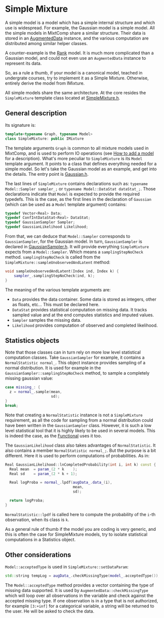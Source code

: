 # Simple Mixture

A simple model is a model which has a simple internal structure and which use is widespread. For example, the Gaussian model is a simple model. All the simple models in MixtComp share a similar structure. Their data is stored in an [AugmentedData](../src/lib/Data/AugmentedData.h) instance, and the various computation are distributed among similar helper classes.

A counter-example is the [Rank](../src/lib/Mixture/Rank/RankMixture.h) model. It is much more complicated than a Gaussian model, and could not even use an `AugmentedData` instance to represent its data.

So, as a rule a thumb, if your model is a canonical model, teached in undergrate courses, try to implement it as a Simple Mixture. Otherwise, entirely derive the model from IMixture.

All simple models share the same architecture. At the core resides the `SimpleMixture` template class located at [SimpleMixture.h](../src/lib/Mixture/Simple/SimpleMixture.h).

## General description

Its signature is:

```cpp
template<typename Graph, typename Model>
class SimpleMixture: public IMixture
```

The template arguments `Graph` is common to all mixture models used in MixtComp, and is used to perform IO operations (see [How to add a model](howToAddModel.md) for a description). What's more peculiar to `SimpleMixture` is its `Model` template argument. It points to a class that defines everything needed for a simple model. So let's take the Gaussian model as an example, and get into the details. The entry point is [Gaussian.h](../src/lib/Mixture/Simple/Gaussian/Gaussian.h).

The last lines of `SimpleMixture` contains declarations such as: `typename Model::Sampler sampler_;` or `typename Model::DataStat dataStat_;`. Those declarations indicate that `Model` is expected to provide the required typedefs. This is the case, as the first lines in the declaration of `Gaussian` (which can be used as a `Model` template argument) contains:

```cpp
typedef Vector<Real> Data;
typedef ConfIntDataStat<Real> DataStat;
typedef GaussianSampler Sampler;
typedef GaussianLikelihood Likelihood;
```

From that, we can deduce that `Model::Sampler` corresponds to `GaussianSampler`, for the Gaussian model. In turn, `GaussianSampler` is declared in [GaussianSampler.h](../src/lib/Mixture/Simple/Gaussian/GaussianSampler.h). It will provide everything `SimpleMixture` expects from a `Model::Sampler`. Which means a `samplingStepNoCheck` method. `samplingStepNoCheck` is called from the `SimpleMixture::sampleUnobservedAndLatent` method:

```cpp
void sampleUnobservedAndLatent(Index ind, Index k) {
    sampler_.samplingStepNoCheck(ind, k);
}
```

The meaning of the various template arguments are:

- `Data` provides the data container. Some data is stored as integers, other as floats, etc... This must be declared here.
- `DataStat` provides statistical computation on missing data. It tracks sampled value and at the end computes statistics and imputed values.
- `Sampler` samples the missing data.
- `Likelihood` provides computation of observed and completed likelihood.

## Statistics objects

Note that those classes can in turn rely on more low level statistical computation classes. Take `GaussianSampler` for example, it contains a `NormalStatistic normal_`. This object instance provides sampling of a normal distribution. It is used for example in the `GaussianSampler::samplingStepNoCheck` method, to sample a completely missing gaussian value:

```cpp
case missing_: {
  z = normal_.sample(mean,
                     sd);
}
break;
```

Note that creating a `NormalStatistic` instance is not a `SimpleMixture` requirement, as all the code for sampling from a normal distribution could have been written in the `GaussianSampler` class. However, it is such a low level statistical tool that it is highly likely to be used in several models. This is indeed the case, as the [Functional](../src/lib/Mixture/Functional) uses it too.

The `GaussianLikelihood` class also takes advantages of `NormalStatistic`. It also contains a member `NormalStatistic normal_;`. But the purpose is a bit different. Here it is used to perform computations of probabilities. As in:

```cpp
Real GaussianLikelihood::lnCompletedProbability(int i, int k) const {
  Real mean  = param_(2 * k    );
  Real sd    = param_(2 * k + 1);

  Real logProba = normal_.lpdf(augData_.data_(i),
                               mean,
                               sd);

  return logProba;
}
```

`NormalStatistic::lpdf` is called here to compute the probability of the `i`-th observation, when its class is `k`.

As a general rule of thumb if the model you are coding is very generic, and this is often the case for SimpleMixture models, try to isolate statistical computations in a Statistics object.

## Other considerations

`Model::acceptedType` is used in `SimpleMixture::setDataParam`:

```cpp
std::string tempLog = augData_.checkMissingType(model_.acceptedType()); // check if the missing data provided are compatible with the model
```

The `Model::acceptedType` method provides a vector containing the type of missing data supported. It is used by `AugmentedData::checkMissingType` which will loop over all observations in the variable and check against the accepted missing type. If one observation is in a type that is not authorized, for example `[3:+inf]` for a categorical variable, a string will be returned to the user. He will be asked to check the data.
